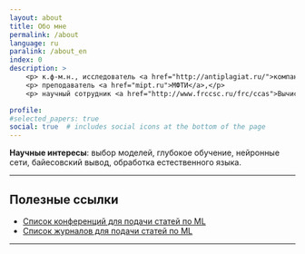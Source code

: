 ```yaml
---
layout: about
title: Обо мне
permalink: /about
language: ru
paralink: /about_en
index: 0
description: >
    <p> к.ф-м.н., исследователь <a href="http://antiplagiat.ru/">компании Антиплагиат</a>,</p>
    <p> преподаватель <a href="mipt.ru">МФТИ</a>,</p>
    <p> научный сотрудник <a href="http://www.frccsc.ru/frc/ccas">Вычислительного центра им. А.А. Дородницына ФИЦ ИУ РАН</a>.</p>

profile:
#selected_papers: true
social: true  # includes social icons at the bottom of the page
---
```


**Научные интересы**: выбор моделей, глубокое обучение, нейронные сети, байесовский вывод, обработка естественного языка.

---

## Полезные ссылки
* [Список конференций для подачи статей по ML](https://tinyurl.com/bahleg-conf)
* [Список журналов для подачи статей по ML](https://tinyurl.com/bahleg-journals)

---
